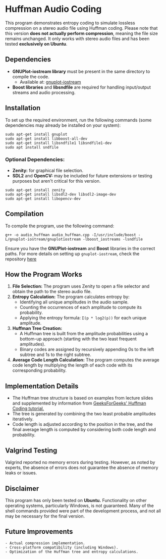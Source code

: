 # Huffman Audio Coding

This program demonstrates entropy coding to simulate lossless compression on a stereo audio file using Huffman coding. Please note that this version **does not actually perform compression**, meaning the file size remains unchanged. It only works with stereo audio files and has been tested **exclusively on Ubuntu**.

## Dependencies
- **GNUPlot-iostream library** must be present in the same directory to compile the code.
  - Available at: [gnuplot-iostream](https://github.com/dstahlke/gnuplot-iostream)
- **Boost libraries** and **libsndfile** are required for handling input/output streams and audio processing.

## Installation
To set up the required environment, run the following commands (some dependencies may already be installed on your system):

```
sudo apt-get install gnuplot
sudo apt-get install libboost-all-dev
sudo apt-get install libsndfile1 libsndfile1-dev
sudo apt install sndfile
```

### Optional Dependencies:
- **Zenity:** for graphical file selection.
- **SDL2** and **OpenCV:** may be included for future extensions or testing purposes but aren't critical for this version.

```
sudo apt-get install zenity
sudo apt-get install libsdl2-dev libsdl2-image-dev
sudo apt-get install libopencv-dev
```

## Compilation
To compile the program, use the following command:
```
g++ -o audio_huffman audio_huffman.cpp -I/usr/include/boost -L/gnuplot-iostream/gnuplotiostream -lboost_iostreams -lsndfile
```

Ensure you have the **GNUPlot-iostream** and **Boost** libraries in the correct paths. For more details on setting up `gnuplot-iostream`, check the repository [here](https://github.com/dstahlke/gnuplot-iostream)

## How the Program Works
1. **File Selection:** The program uses Zenity to open a file selector and obtain the path to the stereo audio file.
2. **Entropy Calculation:** The program calculates entropy by:
    - Identifying all unique amplitudes in the audio sample.
    - Counting the occurrences of each amplitude to compute its probability.
    - Applying the entropy formula: `Σ(p * log2(p))` for each unique amplitude.
3. **Huffman Tree Creation:**
    - A Huffman tree is built from the amplitude probabilities using a bottom-up approach (starting with the two least frequent amplitudes).
    - Binary codes are assigned by recursively appending 0s to the left subtree and 1s to the right subtree.
4. **Average Code Length Calculation:** The program computes the average code length by multiplying the length of each code with its corresponding probability.

## Implementation Details
- The Huffman tree structure is based on examples from lecture slides and supplemented by information from [GeeksForGeeks' Huffman Coding tutorial.](https://www.geeksforgeeks.org/huffman-coding-greedy-algo-3/)
- The tree is generated by combining the two least probable amplitudes iteratively.
- Code length is adjusted according to the position in the tree, and the final average length is computed by considering both code length and probability.

## Valgrind Testing
Valgrind reported no memory errors during testing. However, as noted by experts, the absence of errors does not guarantee the absence of memory leaks or issues.

## Disclaimer
This program has only been tested on **Ubuntu.** Functionality on other operating systems, particularly Windows, is not guaranteed. Many of the shell commands provided were part of the development process, and not all may be necessary for the final version.

## Future Improvements
    - Actual compression implementation.
    - Cross-platform compatibility (including Windows).
    - Optimization of the Huffman tree and entropy calculations.



